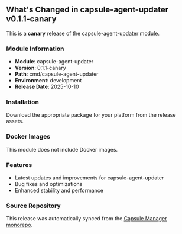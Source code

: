 ## What's Changed in capsule-agent-updater v0.1.1-canary

This is a **canary** release of the capsule-agent-updater module.

### Module Information
- **Module**: capsule-agent-updater
- **Version**: 0.1.1-canary
- **Path**: cmd/capsule-agent-updater
- **Environment**: development
- **Release Date**: 2025-10-10

### Installation

Download the appropriate package for your platform from the release assets.

### Docker Images
This module does not include Docker images.

### Features
- Latest updates and improvements for capsule-agent-updater
- Bug fixes and optimizations
- Enhanced stability and performance

### Source Repository
This release was automatically synced from the [Capsule Manager monorepo](https://github.com/Parallels-Corp/capsule-manager).
